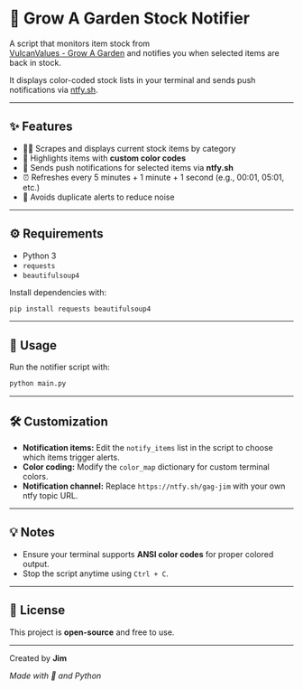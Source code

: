 # 🌱 Grow A Garden Stock Notifier

A script that monitors item stock from  
[VulcanValues - Grow A Garden](https://vulcanvalues.com/grow-a-garden/stock)  and notifies you when selected items are back in stock.  

It displays color-coded stock lists in your terminal and sends push notifications via [ntfy.sh](https://ntfy.sh).

---

## ✨ Features

- 🕵️‍♂️ Scrapes and displays current stock items by category  
- 🎨 Highlights items with **custom color codes**  
- 📲 Sends push notifications for selected items via **ntfy.sh**  
- ⏰ Refreshes every 5 minutes + 1 minute + 1 second (e.g., 00:01, 05:01, etc.)  
- 🚫 Avoids duplicate alerts to reduce noise  

---

## ⚙️ Requirements

- Python 3  
- `requests`  
- `beautifulsoup4`  

Install dependencies with:  
```bash
pip install requests beautifulsoup4
```
---
## 🚀 Usage

Run the notifier script with:

```bash
python main.py
```

---

## 🛠 Customization

- **Notification items:** Edit the `notify_items` list in the script to choose which items trigger alerts.
- **Color coding:** Modify the `color_map` dictionary for custom terminal colors.
- **Notification channel:** Replace `https://ntfy.sh/gag-jim` with your own ntfy topic URL.

---

## 💡 Notes

- Ensure your terminal supports **ANSI color codes** for proper colored output.
- Stop the script anytime using `Ctrl + C`.

---

## 📄 License

This project is **open-source** and free to use.

---
Created by **Jim**

*Made with 🌿 and Python*

